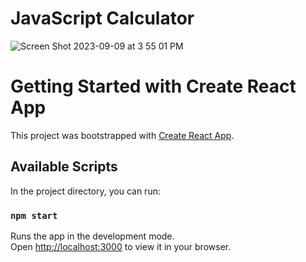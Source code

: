 # JavaScript Calculator

![Screen Shot 2023-09-09 at 3 55 01 PM](https://github.com/jordanmichb/Calculator/assets/95947696/58b329ff-0a74-43f5-a830-a6d669354303)

# Getting Started with Create React App

This project was bootstrapped with [Create React App](https://github.com/facebook/create-react-app).

## Available Scripts

In the project directory, you can run:

### `npm start`

Runs the app in the development mode.\
Open [http://localhost:3000](http://localhost:3000) to view it in your browser.
